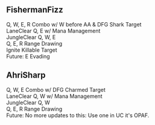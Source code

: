 ## FishermanFizz<br>
Q, W, E, R Combo w/ W before AA & DFG Shark Target<br>
LaneClear Q, E  w/ Mana Management<br>
JungleClear Q, W, E<br>
Q, E, R Range Drawing<br>
Ignite Killable Target<br>
Future: E Evading<br>

## AhriSharp<br>
Q, W, E Combo w/ DFG Charmed Target<br>
LaneClear Q, W w/ Mana Management<br>
JungleClear Q, W<br>
Q, E, R Range Drawing<br>
Future: No more updates to this: Use one in UC it's OPAF.
